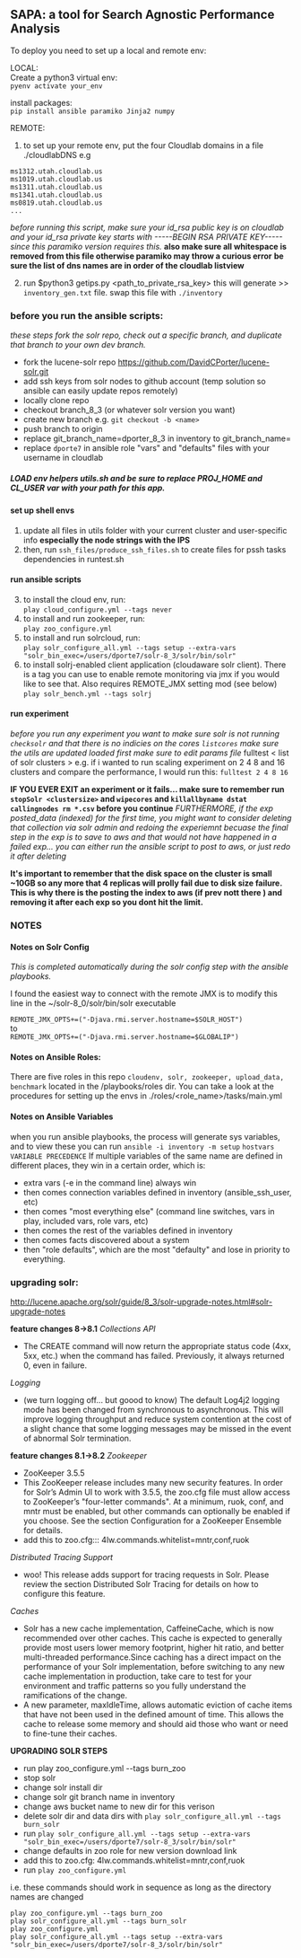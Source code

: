 ## SAPA: a tool for Search Agnostic Performance Analysis

To deploy you need to set up a local and remote env:

LOCAL:  
Create a python3 virtual env:  
`pyenv activate your_env`

install packages:  
`pip install ansible paramiko Jinja2 numpy`


REMOTE:  
1. to set up your remote env, put the four Cloudlab domains in a file ./cloudlabDNS e.g
```
ms1312.utah.cloudlab.us
ms1019.utah.cloudlab.us
ms1311.utah.cloudlab.us
ms1341.utah.cloudlab.us
ms0819.utah.cloudlab.us
...
```

*before running this script, make sure your id_rsa public key is on cloudlab and your id_rsa private key starts with -----BEGIN RSA PRIVATE KEY----- since this paramiko version requires this.*
**also make sure all whitespace is removed from this file otherwise paramiko may throw a curious error**
**be sure the list of dns names are in order of the cloudlab listview**

2. run $python3 getips.py <cloudlab username> <cloudlabDNS filename> <path_to_private_rsa_key>
this will generate >> `inventory_gen.txt` file. swap this file with `./inventory`

### before you run the ansible scripts:
*these steps fork the solr repo, check out a specific branch, and duplicate that branch to your own dev branch.*
- fork the lucene-solr repo https://github.com/DavidCPorter/lucene-solr.git
- add ssh keys from solr nodes to github account (temp solution so ansible can easily update repos remotely)
- locally clone repo
- checkout branch_8_3 (or whatever solr version you want)
- create new branch <name> e.g. `git checkout -b <name>`
- push <name> branch to origin
- replace git_branch_name=dporter_8_3 in inventory to git_branch_name=<name>
- replace `dporte7` in ansible role "vars" and "defaults" files with your username in cloudlab

##### LOAD env helpers utils.sh and be sure to replace PROJ_HOME and CL_USER var with your path for this app.

#### set up shell envs
1. update all files in utils folder with your current cluster and user-specific info **especially the node strings with the IPS**
2. then, run `ssh_files/produce_ssh_files.sh` to create files for pssh tasks dependencies in runtest.sh

#### run ansible scripts
3. to install the cloud env, run:  
`play cloud_configure.yml --tags never`
4. to install and run zookeeper, run:  
`play zoo_configure.yml`
5. to install and run solrcloud, run:  
`play solr_configure_all.yml --tags setup --extra-vars "solr_bin_exec=/users/dporte7/solr-8_3/solr/bin/solr"`
6. to install solrj-enabled client application (cloudaware solr client). There is a tag you can use to enable remote monitoring via jmx if you would like to see that. Also requires REMOTE_JMX setting mod (see below)
`play solr_bench.yml --tags solrj`




#### run experiment
*before you run any experiment you want to make sure solr is not running `checksolr` and that there is no indicies on the cores `listcores`*
*make sure the utils are updated  loaded first*
*make sure to edit params file*
fulltest < list of solr clusters >
e.g. if i wanted to run scaling experiment on 2 4 8 and 16 clusters and compare the performance, I would run this:
`fulltest 2 4 8 16`

**IF YOU EVER EXIT an experiment or it fails... make sure to remember run `stopSolr <clustersize>` and `wipecores` and `killallbyname dstat` `callingnodes rm *.csv` before you continue**
*FURTHERMORE, if the exp posted_data (indexed) for the first time, you might want to consider deleting that collection via solr admin and redoing the experiemnt becuase the final step in the exp is to save to aws and that would not have happened in a failed exp... you can either run the ansible script to post to aws, or just redo it after deleting*

**It's important to remember that the disk space on the cluster is small ~10GB so any more that 4 replicas will prolly fail due to disk size failure. This is why there is the posting the index to aws (if prev nott there ) and removing it after each exp so you dont hit the limit.**


### NOTES
#### Notes on Solr Config
*This is completed automatically during the solr config step with the ansible playbooks.*

I found the easiest way to connect with the remote JMX is to modify this line in the ~/solr-8_0/solr/bin/solr executable

`REMOTE_JMX_OPTS+=("-Djava.rmi.server.hostname=$SOLR_HOST")`  
to  
`REMOTE_JMX_OPTS+=("-Djava.rmi.server.hostname=$GLOBALIP")`


#### Notes on Ansible Roles:
There are five roles in this repo `cloudenv, solr, zookeeper, upload_data, benchmark` located in the /playbooks/roles dir. You can take a look at the procedures for setting up the envs in ./roles/<role_name>/tasks/main.yml

#### Notes on Ansible Variables
when you run ansible playbooks, the process will generate sys variables, and to view these you can run `ansible -i inventory -m setup`
`hostvars`
`VARIABLE PRECEDENCE`
If multiple variables of the same name are defined in different places, they win in a certain order, which is:
- extra vars (-e in the command line) always win
- then comes connection variables defined in inventory (ansible_ssh_user, etc)
- then comes "most everything else" (command line switches, vars in play, included vars, role vars, etc)
- then comes the rest of the variables defined in inventory
- then comes facts discovered about a system
- then "role defaults", which are the most "defaulty" and lose in priority to everything.



### upgrading solr:
http://lucene.apache.org/solr/guide/8_3/solr-upgrade-notes.html#solr-upgrade-notes

**feature changes 8->8.1**
*Collections API*
- The CREATE command will now return the appropriate status code (4xx, 5xx, etc.) when the command has failed. Previously, it always returned 0, even in failure.


*Logging*
- (we turn logging off... but goood to know) The default Log4j2 logging mode has been changed from synchronous to asynchronous. This will improve logging throughput and reduce system contention at the cost of a slight chance that some logging messages may be missed in the event of abnormal Solr termination.

**feature changes 8.1->8.2**
*Zookeeper*
- ZooKeeper 3.5.5
- This ZooKeeper release includes many new security features. In order for Solr’s Admin UI to work with 3.5.5, the zoo.cfg file must allow access to ZooKeeper’s "four-letter commands". At a minimum, ruok, conf, and mntr must be enabled, but other commands can optionally be enabled if you choose. See the section Configuration for a ZooKeeper Ensemble for details.
- add this to zoo.cfg::: 4lw.commands.whitelist=mntr,conf,ruok

*Distributed Tracing Support*
- woo! This release adds support for tracing requests in Solr. Please review the section Distributed Solr Tracing for details on how to configure this feature.

*Caches*

- Solr has a new cache implementation, CaffeineCache, which is now recommended over other caches. This cache is expected to generally provide most users lower memory footprint, higher hit ratio, and better multi-threaded performance.Since caching has a direct impact on the performance of your Solr implementation, before switching to any new cache implementation in production, take care to test for your environment and traffic patterns so you fully understand the ramifications of the change.
- A new parameter, maxIdleTime, allows automatic eviction of cache items that have not been used in the defined amount of time. This allows the cache to release some memory and should aid those who want or need to fine-tune their caches.



**UPGRADING SOLR STEPS**
- run play zoo_configure.yml --tags burn_zoo
- stop solr
- change solr install dir
- change solr git branch name in inventory
- change aws bucket name to new dir for this verison
- delete solr dir and data dirs with `play solr_configure_all.yml --tags burn_solr`
- run `play solr_configure_all.yml --tags setup --extra-vars "solr_bin_exec=/users/dporte7/solr-8_3/solr/bin/solr"`
- change defaults in zoo role for new version download link
- add this to zoo.cfg: 4lw.commands.whitelist=mntr,conf,ruok
- run `play zoo_configure.yml`

i.e. these commands should work in sequence as long as the directory names are changed
```
play zoo_configure.yml --tags burn_zoo
play solr_configure_all.yml --tags burn_solr
play zoo_configure.yml
play solr_configure_all.yml --tags setup --extra-vars "solr_bin_exec=/users/dporte7/solr-8_3/solr/bin/solr"
```
